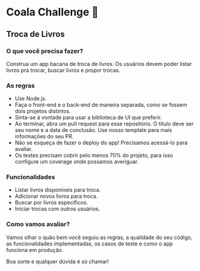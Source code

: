 # Coala Challenge 🐨

## Troca de Livros

### O que você precisa fazer?
Construa um app bacana de troca de livros. Os usuários devem poder listar livros pra trocar, buscar livros e propor trocas.

### As regras
- Use Node.js.
- Faça o front-end e o back-end de maneira separada, como se fossem dois projetos distintos.
- Sinta-se à vontade para usar a biblioteca de UI que preferir.
- Ao terminar, abra um pull request para esse repositório. O título deve ser seu nome e a data de conclusão. Use nosso template para mais informações do seu PR. 
- Não se esqueça de fazer o deploy do app! Precisamos acessá-lo para avaliar.
- Os testes precisam cobrir pelo menos 70% do projeto, para isso configure um coverage onde possamos averiguar.

### Funcionalidades
- Listar livros disponíveis para troca.
- Adicionar novos livros para troca.
- Buscar por livros específicos.
- Iniciar trocas com outros usuários.


### Como vamos avaliar?
Vamos olhar o quão bem você seguiu as regras, a qualidade do seu código, as funcionalidades implementadas, os casos de teste e como o app funciona em produção.

Boa sorte e qualquer dúvida é só chamar!
